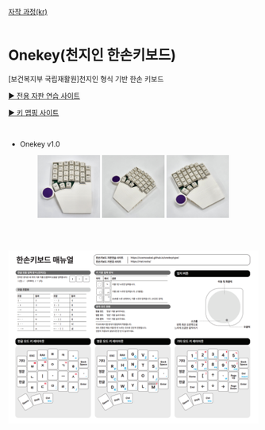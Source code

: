 [자작 과정(kr)](https://blog.naver.com/cosmosalad/223262540878)<br/><br/>

# Onekey(천지인 한손키보드)<br/>
[보건복지부 국립재활원]천지인 형식 기반 한손 키보드

[▶ 전용 자판 연습 사이트](https://cosmosalad.github.io/onekeytype/)

[▶ 키 맵핑 사이트](https://vial.rocks/)

<br/>

- Onekey v1.0

<p align="center">
  <img src="img/onekey_01.jpg" style="width: 25%;"/>
  <img src="img/onekey_02.jpg" style="width: 25%;"/>
  <img src="img/onekey_03.jpg" style="width: 25%;"/>
</p>

<br/><br/>

<p align="center">
  <img src="img/onekey_manual.png"/>
</p>
